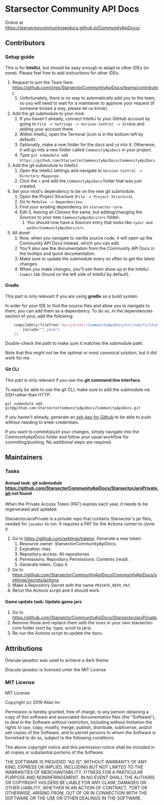 # Starsector Community API Docs

Online at <https://starsectorcommunityapidocs.github.io/CommunityApiDocs/>.

## Contributors

### Setup guide

This is for **IntelliJ**, but should be easy enough to adapt to other IDEs (or none). Please feel free to add
instructions for other IDEs.

1. Request to join the Team here: <https://github.com/orgs/StarsectorCommunityApiDocs/teams/contributor>.
   1. Unfortunately, there is no way to automatically add you to the team, so you will need to wait for a maintainer to
      approve your request (if someone knows a way, please let us know).
2. Add the git submodule to your mod:
    1. If you haven't already, connect IntelliJ to your GitHub account by going to `File -> Settings -> Version Control
       -> GitHub` and adding your account there.
    2. Within IntelliJ, open the Terminal (icon is in the bottom-left by default).
    3. Optionally, make a new folder for the docs and `cd` into it. Otherwise, it will go into a new folder called
       `CommunityApiDocs` in your project.
    4. Type `git submodule add https://github.com/StarsectorCommunityApiDocs/CommunityApiDocs`.
3. Add the git submodule to IntelliJ: 
    1. Open the IntelliJ settings and navigate to `Version Control -> Directory Mappings`.
    2. Click the `+` and add the `CommunityApiDocs` folder that was just created.
4. Set your mod's dependency to be on the new git submodule.
    1. Open the Project Structure (`File -> Project Structure`).
    2. Go to `Modules -> Dependencies`.
    3. Find your existing dependency on `starsector-core`.
    4. Edit it, leaving all _Classes_ the same, but adding/changing the _Sources_ to your new `CommunityApiDocs/src`
       folder.
        1. You should now have a _Sources_ entry that looks like `<your mod path>/CommunityApiDocs/src`.
5. All done!
    1. Now, when you navigate to vanilla source code, it will open up the Community API Docs instead, which you can
       edit.
    2. You'll also see the documentation from the Community API Docs in the tooltips and quick documentation.
    3. Make sure to update the submodule every so often to get the latest changes.
    4. When you make changes, you'll see them show up in the IntelliJ `Commit` tab (found on the left side of IntelliJ
       by default).

#### Gradle

This part is only relevant if you are using **gradle** as a build system.

In order for your IDE to find the source files and allow you to navigate to them, you can add them as a dependency.
To do so, in the dependencies section of your, add the following:

```kotlin
    compileOnly(fileTree("$projectDir/CommunityApiDocs/src/com/fs/starfarer/api"){
        include("*.java")
    })
```

Double-check the path to make sure it matches the submodule path.

Note that this might not be the optimal or most canonical solution, but it did work for me.

#### Git CLI

This part is only relevant if you use the **git command line interface**.

To easily be able to use the git CLI, make sure to add the submodule via SSH rather than HTTP:

```shell
git submodule add git@github.com:StarsectorCommunityApiDocs/CommunityApiDocs.git
```

If you haven't already, generate an [ssh-key for Github](https://docs.github.com/en/authentication/connecting-to-github-with-ssh/generating-a-new-ssh-key-and-adding-it-to-the-ssh-agent)
to be able to push without needing to enter credentials.

If you want to commit/push your changes, simply navigate into the CommunityApiDocs folder and follow your 
usual workflow for commiting/pushing. No additional steps are required.

## Maintainers

### Tasks

#### Annual task: git submodule  <https://github.com/StarsectorCommunityApiDocs/StarsectorJarsPrivate.git> not found

When the Private Access Token (PAT) expires each year, it needs to be regenerated and updated.

StarsectorJarsPrivate is a private repo that contains Starsector's jar files, needed for `javadoc` to run. It requires a
PAT for the Actions runner to clone it.

1. Go to <https://github.com/settings/tokens>. Generate a new token:
    1. Resource owner: StarsectorCommunityApiDocs.
    2. Expiration: max
    3. Repository access: All repositories
    4. Permissions: Repository Permissions: Contents (read).
    5. Generate token. Copy it.
2. Go to <https://github.com/StarsectorCommunityApiDocs/CommunityApiDocs/settings/secrets/actions>.
3. Make a Repository Secret with the name `PRIVATE_REPO_PAT`.
4. Rerun the Actions script and it should work.

#### Game update task: Update game jars

1. Go to <https://github.com/StarsectorCommunityApiDocs/StarsectorJarsPrivate>.
2. Remove those and replace them with the ones in your own starsector-core folder (sort by: type, scroll to jars).
3. Re-run the Actions script to update the docs.

## Attributions

Dracula-javadoc was used to achieve a dark theme

Dracula-javadoc is licensed unter the MIT License

### MIT License

MIT License

Copyright (c) 2019 Allan Im

Permission is hereby granted, free of charge, to any person obtaining a copy
of this software and associated documentation files (the "Software"), to deal
in the Software without restriction, including without limitation the rights
to use, copy, modify, merge, publish, distribute, sublicense, and/or sell
copies of the Software, and to permit persons to whom the Software is
furnished to do so, subject to the following conditions:

The above copyright notice and this permission notice shall be included in all
copies or substantial portions of the Software.

THE SOFTWARE IS PROVIDED "AS IS", WITHOUT WARRANTY OF ANY KIND, EXPRESS OR
IMPLIED, INCLUDING BUT NOT LIMITED TO THE WARRANTIES OF MERCHANTABILITY,
FITNESS FOR A PARTICULAR PURPOSE AND NONINFRINGEMENT. IN NO EVENT SHALL THE
AUTHORS OR COPYRIGHT HOLDERS BE LIABLE FOR ANY CLAIM, DAMAGES OR OTHER
LIABILITY, WHETHER IN AN ACTION OF CONTRACT, TORT OR OTHERWISE, ARISING FROM,
OUT OF OR IN CONNECTION WITH THE SOFTWARE OR THE USE OR OTHER DEALINGS IN THE
SOFTWARE.
